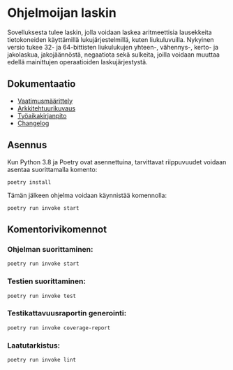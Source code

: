 # Ohjelmoijan laskin
Sovelluksesta tulee laskin, jolla voidaan laskea aritmeettisia lausekkeita tietokoneiden käyttämillä lukujärjestelmillä, kuten liukuluvuilla. Nykyinen versio tukee 32- ja 64-bittisten liukulukujen yhteen-, vähennys-, kerto- ja jakolaskua, jakojäännöstä, negaatiota sekä sulkeita, joilla voidaan muuttaa edellä mainittujen operaatioiden laskujärjestystä. 

## Dokumentaatio
* [Vaatimusmäärittely](dokumentaatio/vaatimusmaarittely.md)
* [Arkkitehtuurikuvaus](dokumentaatio/arkkitehtuuri.md)
* [Työaikakirjanpito](dokumentaatio/tuntikirjanpito.md)
* [Changelog](dokumentaatio/changelog.md)

## Asennus
Kun Python 3.8 ja Poetry ovat asennettuina, tarvittavat riippuvuudet voidaan asentaa suorittamalla komento:
```
poetry install
```

Tämän jälkeen ohjelma voidaan käynnistää komennolla:
```
poetry run invoke start
```

## Komentorivikomennot

### Ohjelman suorittaminen:
```
poetry run invoke start
```

### Testien suorittaminen:
```
poetry run invoke test
```

### Testikattavuusraportin generointi:
```
poetry run invoke coverage-report
```

### Laatutarkistus:
```
poetry run invoke lint
```

